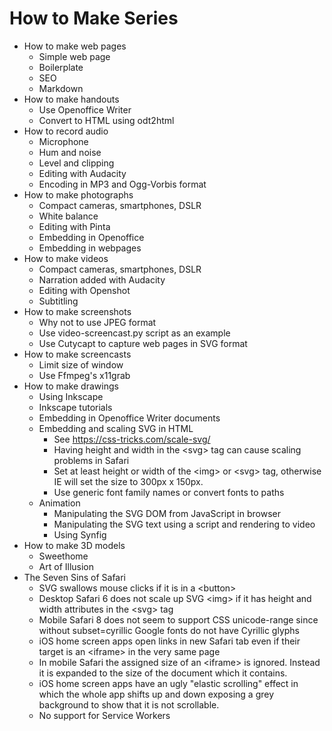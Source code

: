 # How to Make Series

* How to make web pages
  * Simple web page
  * Boilerplate
  * SEO
  * Markdown
* How to make handouts
  * Use Openoffice Writer
  * Convert to HTML using odt2html
* How to record audio
  * Microphone
  * Hum and noise
  * Level and clipping
  * Editing with Audacity
  * Encoding in MP3 and Ogg-Vorbis format
* How to make photographs
  * Compact cameras, smartphones, DSLR
  * White balance
  * Editing with Pinta
  * Embedding in Openoffice
  * Embedding in webpages
* How to make videos
  * Compact cameras, smartphones, DSLR
  * Narration added with Audacity
  * Editing with Openshot
  * Subtitling
* How to make screenshots
  * Why not to use JPEG format
  * Use video-screencast.py script as an example
  * Use Cutycapt to capture web pages in SVG format
* How to make screencasts
  * Limit size of window
  * Use Ffmpeg's x11grab
* How to make drawings
  * Using Inkscape
  * Inkscape tutorials
  * Embedding in Openoffice Writer documents
  * Embedding and scaling SVG in HTML
    * See https://css-tricks.com/scale-svg/
    * Having height and width in the &lt;svg&gt; tag can cause scaling problems in Safari
    * Set at least height or width of the &lt;img&gt; or &lt;svg&gt; tag, otherwise IE will
      set the size to 300px x 150px.
    * Use generic font family names or convert fonts to paths
  * Animation
    * Manipulating the SVG DOM from JavaScript in browser
    * Manipulating the SVG text using a script and rendering to video
    * Using Synfig
* How to make 3D models
   * Sweethome
   * Art of Illusion
* The Seven Sins of Safari
  * SVG swallows mouse clicks if it is in a &lt;button&gt;
  * Desktop Safari 6 does not scale up SVG &lt;img&gt; if it has height and width
    attributes in the &lt;svg&gt; tag
  * Mobile Safari 8 does not seem to support CSS unicode-range since without
    subset=cyrillic Google fonts do not have Cyrillic glyphs
  * iOS home screen apps open links in new Safari tab even if their target
    is an &lt;iframe&gt; in the very same page
  * In mobile Safari the assigned size of an &lt;iframe&gt; is ignored. Instead it
    is expanded to the size of the document which it contains.
  * iOS home screen apps have an ugly "elastic scrolling" effect in which 
    the whole app shifts up and down exposing a grey background to show
    that it is not scrollable.
  * No support for Service Workers

